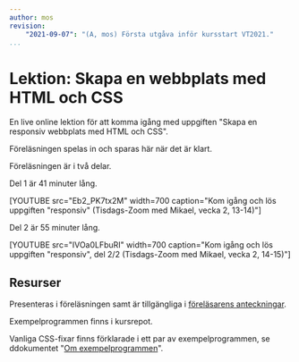 ```yaml
---
author: mos
revision:
    "2021-09-07": "(A, mos) Första utgåva inför kursstart VT2021."
...
```

Lektion: Skapa en webbplats med HTML och CSS
====================

En live online lektion för att komma igång med uppgiften "Skapa en responsiv webbplats med HTML och CSS".

Föreläsningen spelas in och sparas här när det är klart.

Föreläsningen är i två delar.

Del 1 är 41 minuter lång.

[YOUTUBE src="Eb2_PK7tx2M" width=700 caption="Kom igång och lös uppgiften "responsiv" (Tisdags-Zoom med Mikael, vecka 2, 13-14)"]

Del 2 är 55 minuter lång.

[YOUTUBE src="IVOa0LFbuRI" width=700 caption="Kom igång och lös uppgiften "responsiv", del 2/2 (Tisdags-Zoom med Mikael, vecka 2, 14-15)"]



Resurser
------------------------

Presenteras i föreläsningen samt är tillgängliga i [föreläsarens anteckningar](https://github.com/dbwebb-se/webtec/tree/main/docs/session/S02-report-website).

Exempelprogrammen finns i kursrepot.

Vanliga CSS-fixar finns förklarade i ett par av exempelprogrammen, se ddokumentet "[Om exempelprogrammen](https://github.com/dbwebb-se/webtec/blob/main/example/css/README.md)".
